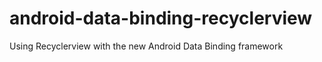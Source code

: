 # android-data-binding-recyclerview
Using Recyclerview with the new Android Data Binding framework

